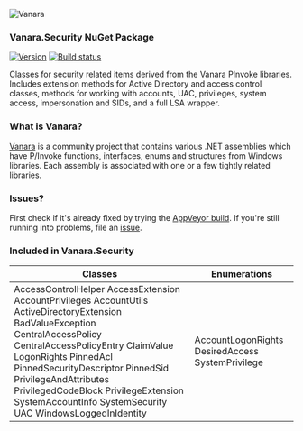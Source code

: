 ﻿![Vanara](https://raw.githubusercontent.com/dahall/Vanara/master/docs/icons/VanaraHeading.png)
### **Vanara.Security NuGet Package**
[![Version](https://img.shields.io/nuget/v/Vanara.Security?label=NuGet&style=flat-square)](https://github.com/dahall/Vanara/releases)
[![Build status](https://img.shields.io/appveyor/build/dahall/vanara?label=AppVeyor%20build&style=flat-square)](https://ci.appveyor.com/project/dahall/vanara)

Classes for security related items derived from the Vanara PInvoke libraries. Includes extension methods for Active Directory and access control classes, methods for working with accounts, UAC, privileges, system access, impersonation and SIDs, and a full LSA wrapper.

### **What is Vanara?**

[Vanara](https://github.com/dahall/Vanara) is a community project that contains various .NET assemblies which have P/Invoke functions, interfaces, enums and structures from Windows libraries. Each assembly is associated with one or a few tightly related libraries.

### **Issues?**

First check if it's already fixed by trying the [AppVeyor build](https://ci.appveyor.com/nuget/vanara-prerelease).
If you're still running into problems, file an [issue](https://github.com/dahall/Vanara/issues).

### **Included in Vanara.Security**

Classes | Enumerations
--- | ---
AccessControlHelper AccessExtension AccountPrivileges AccountUtils ActiveDirectoryExtension BadValueException CentralAccessPolicy CentralAccessPolicyEntry ClaimValue LogonRights PinnedAcl PinnedSecurityDescriptor PinnedSid PrivilegeAndAttributes PrivilegedCodeBlock PrivilegeExtension SystemAccountInfo SystemSecurity UAC WindowsLoggedInIdentity  | AccountLogonRights DesiredAccess SystemPrivilege                  
